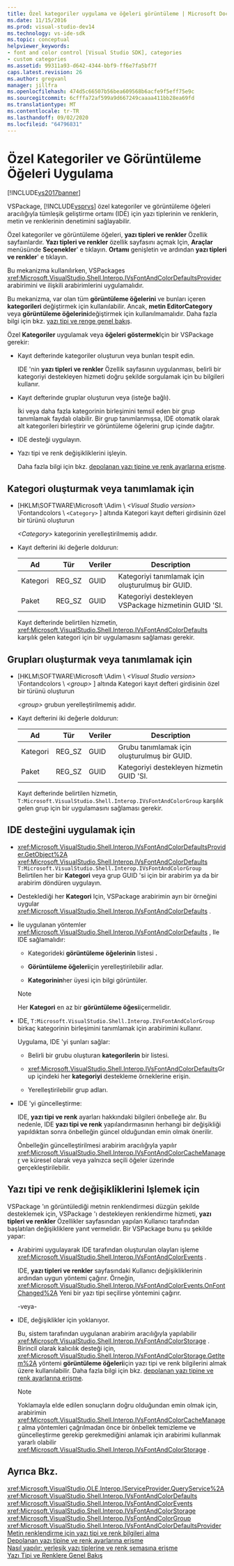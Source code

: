 ```yaml
---
title: Özel kategoriler uygulama ve öğeleri görüntüleme | Microsoft Docs
ms.date: 11/15/2016
ms.prod: visual-studio-dev14
ms.technology: vs-ide-sdk
ms.topic: conceptual
helpviewer_keywords:
- font and color control [Visual Studio SDK], categories
- custom categories
ms.assetid: 99311a93-d642-4344-bbf9-ff6e7fa5bf7f
caps.latest.revision: 26
ms.author: gregvanl
manager: jillfra
ms.openlocfilehash: 474d5c66507b56bea609568b6acfe9f5eff75e9c
ms.sourcegitcommit: 6cfffa72af599a9d667249caaaa411bb28ea69fd
ms.translationtype: MT
ms.contentlocale: tr-TR
ms.lasthandoff: 09/02/2020
ms.locfileid: "64796831"
---
```

# <a name="implementing-custom-categories-and-display-items"></a>Özel Kategoriler ve Görüntüleme Öğeleri Uygulama
[!INCLUDE[vs2017banner](../includes/vs2017banner.md)]

VSPackage, [!INCLUDE[vsprvs](../includes/vsprvs-md.md)] özel kategoriler ve görüntüleme öğeleri aracılığıyla tümleşik geliştirme ortamı (IDE) için yazı tiplerinin ve renklerin, metin ve renklerinin denetimini sağlayabilir.  
  
 Özel kategoriler ve görüntüleme öğeleri, **yazı tipleri ve renkler** Özellik sayfaınlardır. **Yazı tipleri ve renkler** özellik sayfasını açmak Için, **Araçlar** menüsünde **Seçenekler**' e tıklayın. **Ortamı** genişletin ve ardından **yazı tipleri ve renkler**' e tıklayın.  
  
 Bu mekanizma kullanılırken, VSPackages <xref:Microsoft.VisualStudio.Shell.Interop.IVsFontAndColorDefaultsProvider> arabirimini ve ilişkili arabirimlerini uygulamalıdır.  
  
 Bu mekanizma, var olan tüm **görüntüleme öğelerini** ve bunları içeren **kategorileri** değiştirmek için kullanılabilir. Ancak, **metin EditorCategory** veya **görüntüleme öğelerini**değiştirmek için kullanılmamalıdır. Daha fazla bilgi için bkz. [yazı tipi ve renge genel bakış](../extensibility/font-and-color-overview.md).  
  
 Özel **Kategoriler** uygulamak veya **öğeleri göstermek**Için bir VSPackage gerekir:  
  
- Kayıt defterinde kategoriler oluşturun veya bunları tespit edin.  
  
   IDE 'nin **yazı tipleri ve renkler** Özellik sayfasının uygulanması, belirli bir kategoriyi destekleyen hizmeti doğru şekilde sorgulamak için bu bilgileri kullanır.  
  
- Kayıt defterinde gruplar oluşturun veya (isteğe bağlı).  
  
   İki veya daha fazla kategorinin birleşimini temsil eden bir grup tanımlamak faydalı olabilir. Bir grup tanımlanmışsa, IDE otomatik olarak alt kategorileri birleştirir ve görüntüleme öğelerini grup içinde dağıtır.  
  
- IDE desteği uygulayın.  
  
- Yazı tipi ve renk değişikliklerini işleyin.  
  
  Daha fazla bilgi için bkz. [depolanan yazı tipine ve renk ayarlarına erişme](../extensibility/accessing-stored-font-and-color-settings.md).  
  
## <a name="to-create-or-identify-categories"></a>Kategori oluşturmak veya tanımlamak için  
  
- [HKLM\SOFTWARE\Microsoft \Adim \\ *\<Visual Studio version>* \Fontandcolors \\ `<Category>` ] altında Kategori kayıt defteri girdisinin özel bir türünü oluşturun  
  
   *\<Category>* kategorinin yerelleştirilmemiş adıdır.  
  
- Kayıt defterini iki değerle doldurun:  
  
  |Ad|Tür|Veriler|Description|  
  |----------|----------|----------|-----------------|  
  |Kategori|REG_SZ|GUID|Kategoriyi tanımlamak için oluşturulmuş bir GUID.|  
  |Paket|REG_SZ|GUID|Kategoriyi destekleyen VSPackage hizmetinin GUID 'SI.|  
  
  Kayıt defterinde belirtilen hizmetin, <xref:Microsoft.VisualStudio.Shell.Interop.IVsFontAndColorDefaults> karşılık gelen kategori için bir uygulamasını sağlaması gerekir.  
  
## <a name="to-create-or-identify-groups"></a>Grupları oluşturmak veya tanımlamak için  
  
- [HKLM\SOFTWARE\Microsoft \Adim \\ *\<Visual Studio version>* \Fontandcolors \\ *\<group>* ] altında Kategori kayıt defteri girdisinin özel bir türünü oluşturun  
  
   *\<group>* grubun yerelleştirilmemiş adıdır.  
  
- Kayıt defterini iki değerle doldurun:  
  
  |Ad|Tür|Veriler|Description|  
  |----------|----------|----------|-----------------|  
  |Kategori|REG_SZ|GUID|Grubu tanımlamak için oluşturulmuş bir GUID.|  
  |Paket|REG_SZ|GUID|Kategoriyi destekleyen hizmetin GUID 'SI.|  
  
  Kayıt defterinde belirtilen hizmetin, `T:Microsoft.VisualStudio.Shell.Interop.IVsFontAndColorGroup` karşılık gelen grup için bir uygulamasını sağlaması gerekir.  
  
## <a name="to-implement-ide-support"></a>IDE desteğini uygulamak için  
  
- <xref:Microsoft.VisualStudio.Shell.Interop.IVsFontAndColorDefaultsProvider.GetObject%2A> <xref:Microsoft.VisualStudio.Shell.Interop.IVsFontAndColorDefaults> `T:Microsoft.VisualStudio.Shell.Interop.IVsFontAndColorGroup` Belirtilen her bir **Kategori** veya grup GUID 'si için bir arabirim ya da bir arabirim döndüren uygulayın.  
  
- Desteklediği her **Kategori** Için, VSPackage arabirimin ayrı bir örneğini uygular <xref:Microsoft.VisualStudio.Shell.Interop.IVsFontAndColorDefaults> .  
  
- İle uygulanan yöntemler <xref:Microsoft.VisualStudio.Shell.Interop.IVsFontAndColorDefaults> , Ile IDE sağlamalıdır:  
  
  - Kategorideki **görüntüleme öğelerinin** listesi **.**  
  
  - **Görüntüleme öğeleri**için yerelleştirilebilir adlar.  
  
  - **Kategorinin**her üyesi için bilgi görüntüler.  
  
  > [!NOTE]
  > Her **Kategori** en az bir **görüntüleme öğesi**içermelidir.  
  
- IDE, `T:Microsoft.VisualStudio.Shell.Interop.IVsFontAndColorGroup` birkaç kategorinin birleşimini tanımlamak için arabirimini kullanır.  
  
   Uygulama, IDE 'yi şunları sağlar:  
  
  - Belirli bir grubu oluşturan **kategorilerin** bir listesi.  
  
  - <xref:Microsoft.VisualStudio.Shell.Interop.IVsFontAndColorDefaults>Grup içindeki her **kategoriyi** destekleme örneklerine erişin.  
  
  - Yerelleştirilebilir grup adları.  
  
- IDE 'yi güncelleştirme:  
  
   IDE, **yazı tipi ve renk** ayarları hakkındaki bilgileri önbelleğe alır. Bu nedenle, IDE **yazı tipi ve renk** yapılandırmasının herhangi bir değişikliği yapıldıktan sonra önbelleğin güncel olduğundan emin olmak önerilir.  
  
  Önbelleğin güncelleştirilmesi arabirim aracılığıyla yapılır <xref:Microsoft.VisualStudio.Shell.Interop.IVsFontAndColorCacheManager> ve küresel olarak veya yalnızca seçili öğeler üzerinde gerçekleştirilebilir.  
  
## <a name="to-handle-font-and-color-changes"></a>Yazı tipi ve renk değişikliklerini Işlemek için  
 VSPackage 'ın görüntülediği metnin renklendirmesi düzgün şekilde desteklemek için, VSPackage 'ı destekleyen renklendirme hizmeti, **yazı tipleri ve renkler** Özellikler sayfasından yapılan Kullanıcı tarafından başlatılan değişikliklere yanıt vermelidir. Bir VSPackage bunu şu şekilde yapar:  
  
- Arabirimi uygulayarak IDE tarafından oluşturulan olayları işleme <xref:Microsoft.VisualStudio.Shell.Interop.IVsFontAndColorEvents> .  
  
     IDE, **yazı tipleri ve renkler** sayfasındaki Kullanıcı değişikliklerinin ardından uygun yöntemi çağırır. Örneğin, <xref:Microsoft.VisualStudio.Shell.Interop.IVsFontAndColorEvents.OnFontChanged%2A> Yeni bir yazı tipi seçilirse yöntemini çağırır.  
  
     -veya-  
  
- IDE, değişiklikler için yoklanıyor.  
  
     Bu, sistem tarafından uygulanan arabirim aracılığıyla yapılabilir <xref:Microsoft.VisualStudio.Shell.Interop.IVsFontAndColorStorage> . Birincil olarak kalıcılık desteği için, <xref:Microsoft.VisualStudio.Shell.Interop.IVsFontAndColorStorage.GetItem%2A> yöntemi **görüntüleme öğeleri**için yazı tipi ve renk bilgilerini almak üzere kullanılabilir. Daha fazla bilgi için bkz. [depolanan yazı tipine ve renk ayarlarına erişme](../extensibility/accessing-stored-font-and-color-settings.md).  
  
    > [!NOTE]
    > Yoklamayla elde edilen sonuçların doğru olduğundan emin olmak için, arabirimin <xref:Microsoft.VisualStudio.Shell.Interop.IVsFontAndColorCacheManager> alma yöntemleri çağrılmadan önce bir önbellek temizleme ve güncelleştirme gerekip gerekmediğini anlamak için arabirimi kullanmak yararlı olabilir <xref:Microsoft.VisualStudio.Shell.Interop.IVsFontAndColorStorage> .  
  
## <a name="see-also"></a>Ayrıca Bkz.  
 <xref:Microsoft.VisualStudio.OLE.Interop.IServiceProvider.QueryService%2A>   
 <xref:Microsoft.VisualStudio.Shell.Interop.IVsFontAndColorDefaults>   
 <xref:Microsoft.VisualStudio.Shell.Interop.IVsFontAndColorEvents>   
 <xref:Microsoft.VisualStudio.Shell.Interop.IVsFontAndColorStorage>   
 <xref:Microsoft.VisualStudio.Shell.Interop.IVsFontAndColorGroup>   
 <xref:Microsoft.VisualStudio.Shell.Interop.IVsFontAndColorDefaultsProvider>   
 [Metin renklendirme için yazı tipi ve renk bilgileri alma](../extensibility/getting-font-and-color-information-for-text-colorization.md)   
 [Depolanan yazı tipine ve renk ayarlarına erişme](../extensibility/accessing-stored-font-and-color-settings.md)   
 [Nasıl yapılır: yerleşik yazı tiplerine ve renk şemasına erişme](../extensibility/how-to-access-the-built-in-fonts-and-color-scheme.md)   
 [Yazı Tipi ve Renklere Genel Bakış](../extensibility/font-and-color-overview.md)
